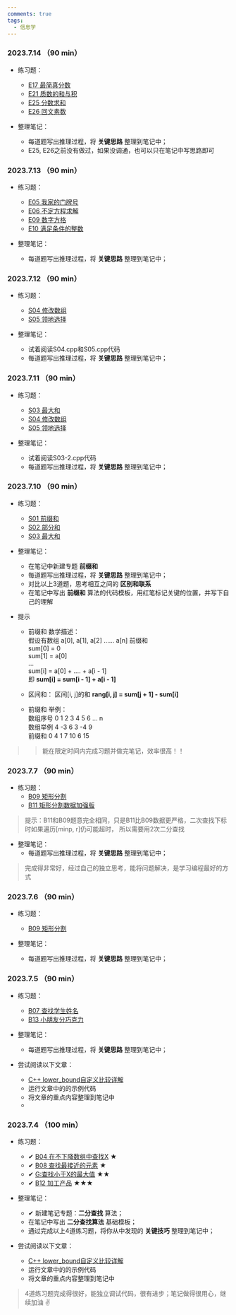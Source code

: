 ```yaml
---
comments: true
tags:
  - 信息学
---
```

### 2023.7.14 （90 min）
* 练习题：
    * [E17	最简真分数](http://hihocoder.openjudge.cn/2021summers3/E17/)
    * [E21	质数的和与积](http://hihocoder.openjudge.cn/2021summers3/E21/)
    * [E25	分数求和](http://hihocoder.openjudge.cn/2021summers3/E25/)
    * [E26	回文素数](http://hihocoder.openjudge.cn/2021summers3/E26/)

* 整理笔记：
    * 每道题写出推理过程，将 **关键思路** 整理到笔记中；
    * E25, E26之前没有做过，如果没调通，也可以只在笔记中写思路即可

### 2023.7.13 （90 min）
* 练习题：
    * [E05	我家的门牌号](http://hihocoder.openjudge.cn/2021summers3/E05/) 
    * [E06	不定方程求解](http://hihocoder.openjudge.cn/2021summers3/E06/) 
    * [E09	数字方格](http://hihocoder.openjudge.cn/2021summers3/E09/) 
    * [E10	满足条件的整数](http://hihocoder.openjudge.cn/2021summers3/E10/) 

* 整理笔记：
    * 每道题写出推理过程，将 **关键思路** 整理到笔记中；

### 2023.7.12 （90 min）
* 练习题：
    * [S04	修改数组](http://hihocoder.openjudge.cn/2021summers3/S04/)
    * [S05	领地选择](http://hihocoder.openjudge.cn/2021summers3/S05/)

* 整理笔记：
    * 试着阅读S04.cpp和S05.cpp代码
    * 每道题写出推理过程，将 **关键思路** 整理到笔记中；

### 2023.7.11 （90 min）
* 练习题：
    * [S03	最大和](http://hihocoder.openjudge.cn/2021summers3/S03/)
    * [S04	修改数组](http://hihocoder.openjudge.cn/2021summers3/S04/)
    * [S05	领地选择](http://hihocoder.openjudge.cn/2021summers3/S05/)

* 整理笔记：
    * 试着阅读S03-2.cpp代码
    * 每道题写出推理过程，将 **关键思路** 整理到笔记中；

### 2023.7.10 （90 min）
* 练习题：
    * [S01	前缀和](http://hihocoder.openjudge.cn/2021summers3/S01/)
    * [S02	部分和](http://hihocoder.openjudge.cn/2021summers3/S02/)
    * [S03	最大和](http://hihocoder.openjudge.cn/2021summers3/S03/)
  
* 整理笔记：
    * 在笔记中新建专题 **前缀和** 
    * 每道题写出推理过程，将 **关键思路** 整理到笔记中；
    * 对比以上3道题，思考相互之间的 **区别和联系**
    * 在笔记中写出 **前缀和** 算法的代码模板，用红笔标记关键的位置，并写下自己的理解

* 提示  
    * 前缀和 数学描述：  
        假设有数组  a[0], a[1], a[2] ...... a[n]
        前缀和  
            sum[0] = 0   
            sum[1] = a[0]  
            ...  
            sum[i] = a[0] + .... + a[i - 1]  
            即 **sum[i] = sum[i - 1] + a[i - 1]**
    * 区间和： 
        区间[i, j]的和   **rang[i, j] = sum[j + 1] - sum[i]**

    * 前缀和 举例：   
        数组序号    0       1       2       3       4       5       6    ...    n  
        数组举例    4       -3      6       3       -4      9  
        前缀和      0       4       1       7       10      6       15  
>> 能在限定时间内完成习题并做完笔记，效率很高！！


### 2023.7.7 （90 min）
* 练习题：
    * [B09	矩形分割](http://hihocoder.openjudge.cn/2021summers3/B09/)
    * [B11	矩形分割数据加强版](http://hihocoder.openjudge.cn/2021summers3/B11/)
> 提示：B11和B09题意完全相同，只是B11比B09数据更严格，二次查找下标时如果遍历[minp, r]仍可能超时，
> 所以需要用2次二分查找

* 整理笔记：
    * 每道题写出推理过程，将 **关键思路** 整理到笔记中；

> 完成得非常好，经过自己的独立思考，能将问题解决，是学习编程最好的方式

### 2023.7.6 （90 min）
* 练习题：
    * [B09	矩形分割](http://hihocoder.openjudge.cn/2021summers3/B09/)
  
* 整理笔记：
    * 每道题写出推理过程，将 **关键思路** 整理到笔记中；
  
### 2023.7.5 （90 min）
* 练习题：
    * [B07 查找学生姓名](http://hihocoder.openjudge.cn/2021summers3/B07/)
    * [B13 小朋友分巧克力](http://hihocoder.openjudge.cn/2021summers3/B13/)
  
* 整理笔记：
    * 每道题写出推理过程，将 **关键思路** 整理到笔记中；

* 尝试阅读以下文章：
    * [C++ lower_bound自定义比较详解](https://zhuanlan.zhihu.com/p/627464912)
    * 运行文章中的的示例代码
    * 将文章的重点内容整理到笔记中
    * 
### 2023.7.4 （100 min）
* 练习题：
    * ✔ [B04	在不下降数组中查找X](http://hihocoder.openjudge.cn/2021summers3/B04/) ★
    * ✔ [B08	查找最接近的元素](http://hihocoder.openjudge.cn/2021summers3/B08/) ★
    * ✔ [G:查找小于X的最大值](http://hihocoder.openjudge.cn/2023springs3xdafterexam/G/) ★★
    * ✔ [B12	加工产品](http://hihocoder.openjudge.cn/2021summers3/B12/) ★★★

* 整理笔记：
    * ✔ 新建笔记专题：**二分查找** 算法；
    * 在笔记中写出 **二分查找算法** 基础模板；
    * 通过完成以上4道练习题，将你从中发现的 **关键技巧** 整理到笔记中；

* 尝试阅读以下文章：
    * [C++ lower_bound自定义比较详解](https://zhuanlan.zhihu.com/p/627464912)
    * 运行文章中的的示例代码
    * 将文章的重点内容整理到笔记中
  
> 4道练习题完成得很好，能独立调试代码，很有进步；笔记做得很用心，继续加油 ✌
  
